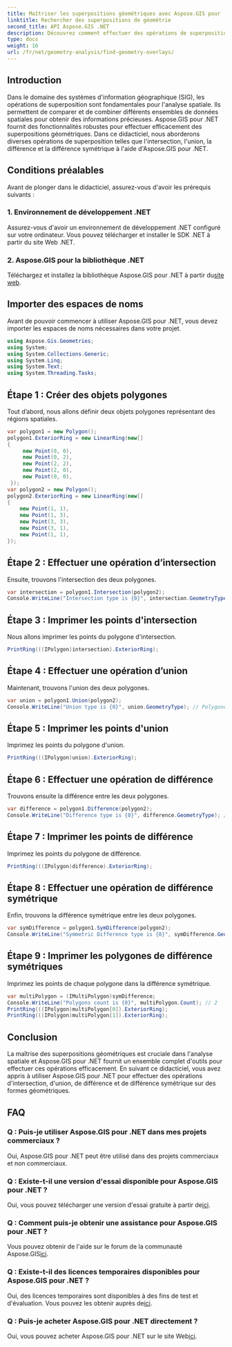 ```yaml
---
title: Maîtriser les superpositions géométriques avec Aspose.GIS pour .NET
linktitle: Rechercher des superpositions de géométrie
second_title: API Aspose.GIS .NET
description: Découvrez comment effectuer des opérations de superposition géométrique à l'aide d'Aspose.GIS pour .NET. Maîtrisez les opérations d’intersection, d’union, de différence et de différence symétrique.
type: docs
weight: 16
url: /fr/net/geometry-analysis/find-geometry-overlays/
---
```

## Introduction
Dans le domaine des systèmes d'information géographique (SIG), les opérations de superposition sont fondamentales pour l'analyse spatiale. Ils permettent de comparer et de combiner différents ensembles de données spatiales pour obtenir des informations précieuses. Aspose.GIS pour .NET fournit des fonctionnalités robustes pour effectuer efficacement des superpositions géométriques. Dans ce didacticiel, nous aborderons diverses opérations de superposition telles que l'intersection, l'union, la différence et la différence symétrique à l'aide d'Aspose.GIS pour .NET.
## Conditions préalables
Avant de plonger dans le didacticiel, assurez-vous d'avoir les prérequis suivants :
### 1. Environnement de développement .NET
Assurez-vous d'avoir un environnement de développement .NET configuré sur votre ordinateur. Vous pouvez télécharger et installer le SDK .NET à partir du site Web .NET.
### 2. Aspose.GIS pour la bibliothèque .NET
 Téléchargez et installez la bibliothèque Aspose.GIS pour .NET à partir du[site web](https://releases.aspose.com/gis/net/).
## Importer des espaces de noms
Avant de pouvoir commencer à utiliser Aspose.GIS pour .NET, vous devez importer les espaces de noms nécessaires dans votre projet.
```csharp
using Aspose.Gis.Geometries;
using System;
using System.Collections.Generic;
using System.Linq;
using System.Text;
using System.Threading.Tasks;
```

## Étape 1 : Créer des objets polygones
Tout d’abord, nous allons définir deux objets polygones représentant des régions spatiales.
```csharp
var polygon1 = new Polygon();
polygon1.ExteriorRing = new LinearRing(new[]
{
	 new Point(0, 0),
	 new Point(0, 2),
	 new Point(2, 2),
	 new Point(2, 0),
	 new Point(0, 0),
 });
var polygon2 = new Polygon();
polygon2.ExteriorRing = new LinearRing(new[]
{
	new Point(1, 1),
	new Point(1, 3),
	new Point(3, 3),
	new Point(3, 1),
	new Point(1, 1),
});
```
## Étape 2 : Effectuer une opération d’intersection
Ensuite, trouvons l'intersection des deux polygones.
```csharp
var intersection = polygon1.Intersection(polygon2);
Console.WriteLine("Intersection type is {0}", intersection.GeometryType); // Polygone
```
## Étape 3 : Imprimer les points d'intersection
Nous allons imprimer les points du polygone d'intersection.
```csharp
PrintRing(((IPolygon)intersection).ExteriorRing);
```
## Étape 4 : Effectuer une opération d’union
Maintenant, trouvons l'union des deux polygones.
```csharp
var union = polygon1.Union(polygon2);
Console.WriteLine("Union type is {0}", union.GeometryType); // Polygone
```
## Étape 5 : Imprimer les points d'union
Imprimez les points du polygone d'union.
```csharp
PrintRing(((IPolygon)union).ExteriorRing);
```
## Étape 6 : Effectuer une opération de différence
Trouvons ensuite la différence entre les deux polygones.
```csharp
var difference = polygon1.Difference(polygon2);
Console.WriteLine("Difference type is {0}", difference.GeometryType); // Polygone
```
## Étape 7 : Imprimer les points de différence
Imprimez les points du polygone de différence.
```csharp
PrintRing(((IPolygon)difference).ExteriorRing);
```
## Étape 8 : Effectuer une opération de différence symétrique
Enfin, trouvons la différence symétrique entre les deux polygones.
```csharp
var symDifference = polygon1.SymDifference(polygon2);
Console.WriteLine("Symmetric Difference type is {0}", symDifference.GeometryType); // MultiPolygone
```
## Étape 9 : Imprimer les polygones de différence symétriques
Imprimez les points de chaque polygone dans la différence symétrique.
```csharp
var multiPolygon = (IMultiPolygon)symDifference;
Console.WriteLine("Polygons count is {0}", multiPolygon.Count); // 2
PrintRing(((IPolygon)multiPolygon[0]).ExteriorRing);
PrintRing(((IPolygon)multiPolygon[1]).ExteriorRing);
```
## Conclusion
La maîtrise des superpositions géométriques est cruciale dans l'analyse spatiale et Aspose.GIS pour .NET fournit un ensemble complet d'outils pour effectuer ces opérations efficacement. En suivant ce didacticiel, vous avez appris à utiliser Aspose.GIS pour .NET pour effectuer des opérations d'intersection, d'union, de différence et de différence symétrique sur des formes géométriques.
## FAQ
### Q : Puis-je utiliser Aspose.GIS pour .NET dans mes projets commerciaux ?
Oui, Aspose.GIS pour .NET peut être utilisé dans des projets commerciaux et non commerciaux.
### Q : Existe-t-il une version d'essai disponible pour Aspose.GIS pour .NET ?
 Oui, vous pouvez télécharger une version d'essai gratuite à partir de[ici](https://releases.aspose.com/).
### Q : Comment puis-je obtenir une assistance pour Aspose.GIS pour .NET ?
 Vous pouvez obtenir de l'aide sur le forum de la communauté Aspose.GIS[ici](https://forum.aspose.com/c/gis/33).
### Q : Existe-t-il des licences temporaires disponibles pour Aspose.GIS pour .NET ?
 Oui, des licences temporaires sont disponibles à des fins de test et d'évaluation. Vous pouvez les obtenir auprès de[ici](https://purchase.aspose.com/temporary-license/).
### Q : Puis-je acheter Aspose.GIS pour .NET directement ?
 Oui, vous pouvez acheter Aspose.GIS pour .NET sur le site Web[ici](https://purchase.aspose.com/buy).